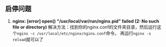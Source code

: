 ## 启停问题
01. **nginx: [error] open() "/usr/local/var/run/nginx.pid" failed (2: No such file or directory)** 解决方法：找到你的nginx.conf的文件夹目录，然后运行这个`nginx -c /usr/local/etc/nginx/nginx.conf`命令， 再运行`nginx -s reload`就可以了

